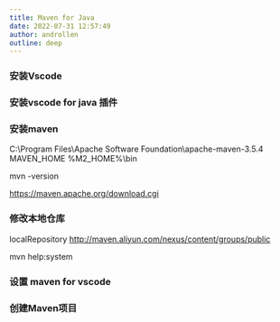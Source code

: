 ```yaml
---
title: Maven for Java
date: 2022-07-31 12:57:49  
author: androllen 
outline: deep
---
```


### 安装Vscode 


### 安装vscode for java 插件


### 安装maven

C:\Program Files\Apache Software Foundation\apache-maven-3.5.4
MAVEN_HOME
%M2_HOME%\bin

mvn -version

https://maven.apache.org/download.cgi

### 修改本地仓库

localRepository
http://maven.aliyun.com/nexus/content/groups/public

mvn help:system

### 设置 maven for vscode 

### 创建Maven项目

